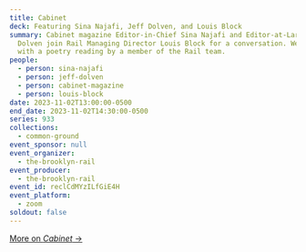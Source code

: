 ```yaml
---
title: Cabinet
deck: Featuring Sina Najafi, Jeff Dolven, and Louis Block
summary: Cabinet magazine Editor-in-Chief Sina Najafi and Editor-at-Large Jeff
  Dolven join Rail Managing Director Louis Block for a conversation. We conclude
  with a poetry reading by a member of the Rail team.
people:
  - person: sina-najafi
  - person: jeff-dolven
  - person: cabinet-magazine
  - person: louis-block
date: 2023-11-02T13:00:00-0500
end_date: 2023-11-02T14:30:00-0500
series: 933
collections:
  - common-ground
event_sponsor: null
event_organizer:
  - the-brooklyn-rail
event_producer:
  - the-brooklyn-rail
event_id: reclCdMYzILfGiE4H
event_platform:
  - zoom
soldout: false
---
```

[M﻿ore on *Cabinet* →](https://www.cabinetmagazine.org/)